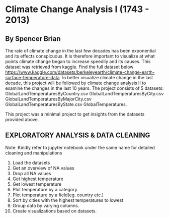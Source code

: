 # Climate Change Analysis I (1743 - 2013)
## By Spencer Brian

The rate of climate change in the last few decades has been exponential and its effects conspicuous. It is therefore important to visualize at what points climate change began to increase speedily and its causes. This dataset was retrieved from kaggle. Find the full dataset below 
https://www.kaggle.com/datasets/berkeleyearth/climate-change-earth-surface-temperature-data
To better visualize climate change in the last decade, this project will be followed by climate change analysis II to examine the changes in the last 10 years.
The project consists of 5 datasets:
GlobalLandTemperaturesByCountry.csv
GlobalLandTemperaturesByCity.csv
GlobalLandTemperaturesByMajorCity.csv
GlobalLandTemperaturesByState.csv
GlobalTemperatures.

This project was a minimal project to get insights from the datasets provided above.
## EXPLORATORY ANALYSIS & DATA CLEANING
Note: Kindly refer to jupyter notebook under the same name for detailed cleaning and manipulations
1. Load the datasets
2. Get an overview of NA values
3. Drop all NA values
4. Get highest temperature
5. Get lowest temperature
6. Plot temperature by a category.
7. Plot temperature by a field(eg. country etc.)
8. Sort by cities with the highest temperatures to lowest
9. Group data by varying columns.
10. Create visualizations based on datasets.

